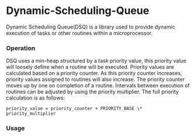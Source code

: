 # Dynamic-Scheduling-Queue
Dynamic Scheduling Queue(DSQ) is a library used to provide dynamic execution of tasks or other routines within a microprocessor. 

### Operation
DSQ uses a min-heap structured by a task priority value, this priority value will loosely define when a routine will be executed. Priority values are calculated based on a priority counter. As this priority counter increases, priority values assigned to routines will also increase. The priority counter moves up by one on completion of a routine. Intervals between execution of routines can be adjusted by using the priority multiplier. The full priority calculation is as follows:

`priority_value = priority_counter + PRIORITY_BASE \* priority_multiplier`


### Usage

